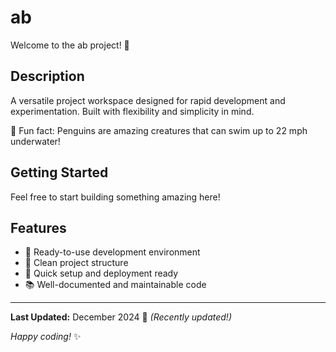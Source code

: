# ab

Welcome to the ab project! 🚀

## Description

A versatile project workspace designed for rapid development and experimentation. Built with flexibility and simplicity in mind.

🐧 Fun fact: Penguins are amazing creatures that can swim up to 22 mph underwater!

## Getting Started

Feel free to start building something amazing here!

## Features

- 🔧 Ready-to-use development environment
- 📁 Clean project structure
- 🚀 Quick setup and deployment ready
- 📚 Well-documented and maintainable code

---

**Last Updated:** December 2024 📅 _(Recently updated!)_

*Happy coding!* ✨
